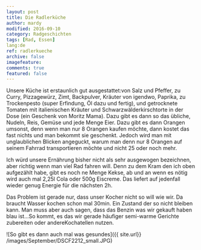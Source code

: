 ```yaml
---
layout: post
title: Die Radlerküche
author: mardy
modified: 2016-09-10
category: Radgeschichten
tags: [Rad, Essen]
lang:de
ref: radlerkueche
archive: false
imagefeature: 
comments: true
featured: false
---
```


Unsere Küche ist erstaunlich gut ausgestattet:von Salz und Pfeffer, zu Curry, Pizzagewürz, Zimt, Backpulver, Kräuter von igendwo, Paprika, zu Trockenpesto (super Erfindung, Öl dazu und fertig), und getrocknete Tomaten mit italienischen Kräuter und Schwarzwälderkirschtorte in der Dose (ein Geschenk von Moritz Mama). Dazu gibt es dann so das übliche, Nudeln, Reis, Gemüse und jede Menge Eier. Dazu gibt es dann Orangen umsonst, denn wenn man nur 8 Orangen kaufen möchte, dann kostet das fast nichts und man bekommt sie geschenkt. Jedoch wird man mit unglaublichen Blicken angeguckt, warum man denn nur 8 Orangen auf seinem Fahrrad transportieren möchte und nicht 25 oder noch mehr.

Ich würd unsere Ernährung bisher nicht als sehr ausgewogen bezeichnen, aber richtig wenn man viel Rad fahren will. Denn zu dem Kram den ich oben aufgezählt habe, gibt es noch ne Menge Kekse, ab und an wenn es nötig wird auch mal 2,25l Cola oder 500g Eiscreme. Das liefert auf jedenfall wieder genug Energie für die nächsten 2h.

Das Problem ist gerade nur, dass unser Kocher nicht so will wie wir. Da braucht Wasser kochen schon mal 30min. Ein Zustand der so nicht bleiben kann. Man muss aber auch sagen, dass das Benzin was wir gekauft haben blau ist...So kommt, es das wir gerade häufiger semi-warme Gerichte zubereiten oder andereKochatellen nutzen.

![So gibt es dann auch mal was gesundes]({{ site.url}} /images/September/DSCF2212_small.JPG)



